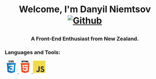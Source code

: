 <h1 align="center">Welcome, I'm Danyil Niemtsov <a href="https://github.com/DanyilNiemtsov">
    <img
      src="https://icones.pro/wp-content/uploads/2021/06/icone-github-grise.png"
      alt="Github"
      style="margin-bottom: 5px; width: 5%; border: 2px solid white;"
    />
  </a></h1>
<h3 align="center">A Front-End Enthusiast from New Zealand.</h3>


  


<h3 align="left">Languages and Tools:</h3>
<p align="left"> <a href="https://www.w3schools.com/css/" target="_blank" rel="noreferrer"> <img src="https://raw.githubusercontent.com/devicons/devicon/master/icons/css3/css3-original-wordmark.svg" alt="css3" width="40" height="40"/> </a> <a href="https://www.w3.org/html/" target="_blank" rel="noreferrer"> <img src="https://raw.githubusercontent.com/devicons/devicon/master/icons/html5/html5-original-wordmark.svg" alt="html5" width="40" height="40"/> </a> <a href="https://developer.mozilla.org/en-US/docs/Web/JavaScript" target="_blank" rel="noreferrer"> <img src="https://raw.githubusercontent.com/devicons/devicon/master/icons/javascript/javascript-original.svg" alt="javascript" width="40" height="40"/> </a> </p>
